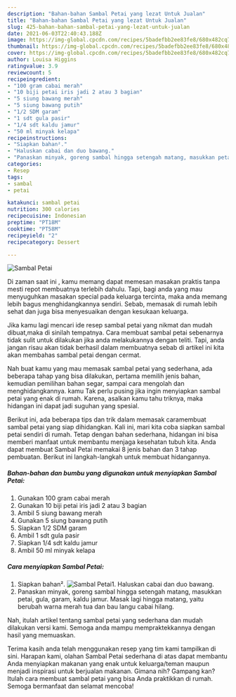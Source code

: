 ```yaml
---
description: "Bahan-bahan Sambal Petai yang lezat Untuk Jualan"
title: "Bahan-bahan Sambal Petai yang lezat Untuk Jualan"
slug: 425-bahan-bahan-sambal-petai-yang-lezat-untuk-jualan
date: 2021-06-03T22:40:43.188Z
image: https://img-global.cpcdn.com/recipes/5badefbb2ee83fe8/680x482cq70/sambal-petai-foto-resep-utama.jpg
thumbnail: https://img-global.cpcdn.com/recipes/5badefbb2ee83fe8/680x482cq70/sambal-petai-foto-resep-utama.jpg
cover: https://img-global.cpcdn.com/recipes/5badefbb2ee83fe8/680x482cq70/sambal-petai-foto-resep-utama.jpg
author: Louisa Higgins
ratingvalue: 3.9
reviewcount: 5
recipeingredient:
- "100 gram cabai merah"
- "10 biji petai iris jadi 2 atau 3 bagian"
- "5 siung bawang merah"
- "5 siung bawang putih"
- "1/2 SDM garam"
- "1 sdt gula pasir"
- "1/4 sdt kaldu jamur"
- "50 ml minyak kelapa"
recipeinstructions:
- "Siapkan bahan²."
- "Haluskan cabai dan duo bawang."
- "Panaskan minyak, goreng sambal hingga setengah matang, masukkan petai, gula, garam, kaldu jamur. Masak lagi hingga matang, yaitu berubah warna merah tua dan bau langu cabai hilang."
categories:
- Resep
tags:
- sambal
- petai

katakunci: sambal petai 
nutrition: 300 calories
recipecuisine: Indonesian
preptime: "PT18M"
cooktime: "PT58M"
recipeyield: "2"
recipecategory: Dessert

---
```



![Sambal Petai](https://img-global.cpcdn.com/recipes/5badefbb2ee83fe8/680x482cq70/sambal-petai-foto-resep-utama.jpg)

Di zaman  saat ini , kamu memang dapat memesan masakan praktis tanpa mesti repot membuatnya terlebih dahulu. Tapi, bagi anda yang mau menyuguhkan masakan special pada keluarga tercinta, maka anda memang lebih bagus menghidangkannya sendiri. Sebab, memasak di rumah lebih sehat dan juga bisa menyesuaikan dengan kesukaan keluarga.

Jika kamu lagi mencari ide resep sambal petai yang nikmat dan mudah dibuat,maka di sinilah tempatnya. Cara membuat sambal petai  sebenarnya tidak sulit untuk dilakukan jika anda melakukannya dengan teliti. Tapi, anda jangan risau akan tidak berhasil dalam membuatnya 
sebab di artikel ini kita akan membahas sambal petai dengan cermat.  



Nah buat kamu yang mau memasak sambal petai yang sederhana, ada beberapa tahap yang bisa dilakukan, pertama memilih jenis bahan, kemudian pemilihan bahan segar, sampai cara mengolah dan menghidangkannya. kamu Tak perlu pusing jika ingin menyiapkan sambal petai yang enak di rumah. Karena, asalkan kamu  tahu triknya, maka hidangan ini dapat jadi suguhan yang spesial.

Berikut ini, ada beberapa tips dan trik dalam memasak caramembuat sambal petai yang siap dihidangkan. Kali ini, mari kita coba siapkan sambal petai sendiri di rumah. Tetap dengan bahan sederhana, hidangan ini bisa memberi manfaat untuk membantu menjaga kesehatan tubuh kita. Anda dapat membuat Sambal Petai memakai 8 jenis bahan dan 3 tahap pembuatan. Berikut ini langkah-langkah untuk membuat hidangannya.

<!--inarticleads1-->

##### Bahan-bahan dan bumbu yang digunakan untuk menyiapkan Sambal Petai:

1. Gunakan 100 gram cabai merah
1. Gunakan 10 biji petai iris jadi 2 atau 3 bagian
1. Ambil 5 siung bawang merah
1. Gunakan 5 siung bawang putih
1. Siapkan 1/2 SDM garam
1. Ambil 1 sdt gula pasir
1. Siapkan 1/4 sdt kaldu jamur
1. Ambil 50 ml minyak kelapa




<!--inarticleads2-->

##### Cara menyiapkan Sambal Petai:

1. Siapkan bahan².
<img src="https://img-global.cpcdn.com/steps/72509ad7101d39ec/160x128cq70/sambal-petai-langkah-memasak-1-foto.jpg" alt="Sambal Petai">1. Haluskan cabai dan duo bawang.
1. Panaskan minyak, goreng sambal hingga setengah matang, masukkan petai, gula, garam, kaldu jamur. Masak lagi hingga matang, yaitu berubah warna merah tua dan bau langu cabai hilang.




Nah, itulah artikel tentang  sambal petai  yang sederhana dan mudah dilakukan versi kami. Semoga anda mampu mempraktekkannya dengan hasil yang memuaskan. 

Terima kasih anda telah menggunakan resep yang tim kami tampilkan di sini. Harapan kami, olahan  Sambal Petai sederhana di atas dapat membantu Anda menyiapkan makanan yang enak untuk keluarga/teman maupun menjadi inspirasi untuk berjualan makanan. Gimana nih? Gampang kan? Itulah cara membuat sambal petai yang bisa Anda praktikkan di rumah. Semoga bermanfaat dan selamat mencoba!

